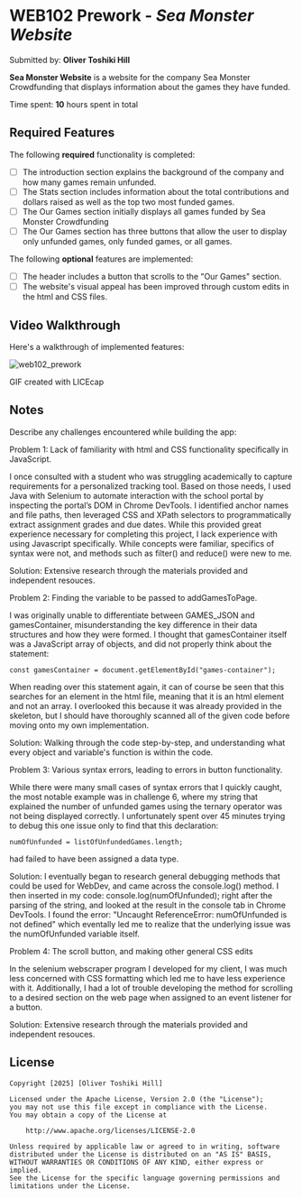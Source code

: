 # WEB102 Prework - *Sea Monster Website*

Submitted by: **Oliver Toshiki Hill**

**Sea Monster Website** is a website for the company Sea Monster Crowdfunding that displays information about the games they have funded.

Time spent: **10** hours spent in total

## Required Features

The following **required** functionality is completed:

* [ ] The introduction section explains the background of the company and how many games remain unfunded.
* [ ] The Stats section includes information about the total contributions and dollars raised as well as the top two most funded games.
* [ ] The Our Games section initially displays all games funded by Sea Monster Crowdfunding
* [ ] The Our Games section has three buttons that allow the user to display only unfunded games, only funded games, or all games.

The following **optional** features are implemented:

* [ ] The header includes a button that scrolls to the "Our Games" section.
* [ ] The website's visual appeal has been improved through custom edits in the html and CSS files.

## Video Walkthrough

Here's a walkthrough of implemented features:

![web102_prework](https://github.com/oliverthill/web102_prework/blob/main/web102_walkthrough.gif?raw=true)

GIF created with LICEcap

## Notes

Describe any challenges encountered while building the app:


Problem 1: Lack of familiarity with html and CSS functionality specifically in JavaScript.

I once consulted with a student who was struggling academically to capture requirements for a personalized tracking tool. Based on those needs, I used Java with Selenium to automate interaction with the school portal by inspecting the portal’s DOM in Chrome DevTools. I identified anchor names and file paths, then leveraged CSS and XPath selectors to programmatically extract assignment grades and due dates. While this provided great experience necessary for completing this project, I lack experience with using Javascript specifically. While concepts were familiar, specifics of syntax were not, and methods such as filter() and reduce() were new to me.

Solution: Extensive research through the materials provided and independent resouces.


Problem 2: Finding the variable to be passed to addGamesToPage.

I was originally unable to differentiate between GAMES_JSON and gamesContainer, misunderstanding the key difference in their data structures and how they were formed. I thought that gamesContainer itself was a JavaScript array of objects, and did not properly think about the statement:

    const gamesContainer = document.getElementById("games-container");

When reading over this statement again, it can of course be seen that this searches for an element in the html file, meaning that it is an html element and not an array. I overlooked this because it was already provided in the skeleton, but I should have thoroughly scanned all of the given code before moving onto my own implementation.

Solution: Walking through the code step-by-step, and understanding what every object and variable's function is within the code.


Problem 3: Various syntax errors, leading to errors in button functionality.

While there were many small cases of syntax errors that I quickly caught, the most notable example was in challenge 6, where my string that explained the number of unfunded games using the ternary operator was not being displayed correctly. I unfortunately spent over 45 minutes trying to debug this one issue only to find that this declaration:

    numOfUnfunded = listOfUnfundedGames.length;

had failed to have been assigned a data type.

Solution: I eventually began to research general debugging methods that could be used for WebDev, and came across the console.log() method. I then inserted in my code: console.log(numOfUnfunded); right after the parsing of the string, and looked at the result in the console tab in Chrome DevTools. I found the error: "Uncaught ReferenceError: numOfUnfunded is not defined" which eventally led me to realize that the underlying issue was the numOfUnfunded variable itself.


Problem 4: The scroll button, and making other general CSS edits

In the selenium webscraper program I developed for my client, I was much less concerned with CSS formatting which led me to have less experience with it. Additionally, I had a lot of trouble developing the method for scrolling to a desired section on the web page when assigned to an event listener for a button.

Solution: Extensive research through the materials provided and independent resouces.


## License

    Copyright [2025] [Oliver Toshiki Hill]

    Licensed under the Apache License, Version 2.0 (the "License");
    you may not use this file except in compliance with the License.
    You may obtain a copy of the License at

        http://www.apache.org/licenses/LICENSE-2.0

    Unless required by applicable law or agreed to in writing, software
    distributed under the License is distributed on an "AS IS" BASIS,
    WITHOUT WARRANTIES OR CONDITIONS OF ANY KIND, either express or implied.
    See the License for the specific language governing permissions and
    limitations under the License.
